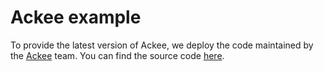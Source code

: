 # Ackee example

To provide the latest version of Ackee, we deploy the code maintained by the [Ackee](https://ackee.electerious.com/) team. You can find the source code [here](https://github.com/electerious/Ackee).
